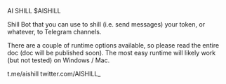 AI SHILL
$AISHILL

Shill Bot that you can use to shill (i.e. send messages) your token, or whatever, to Telegram channels.

There are a couple of runtime options available, so please read the entire doc (doc will be published soon). The most easy runtime will likely work (but not tested) on Windows / Mac.

t.me/aishill
twitter.com/AISHILL_